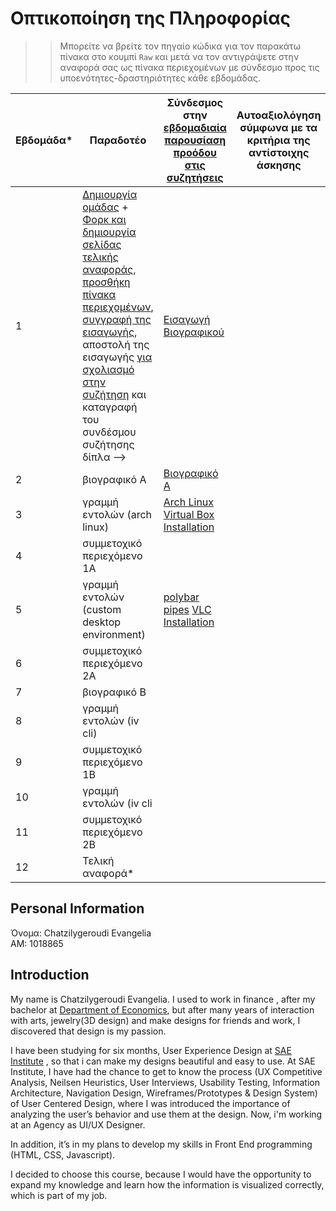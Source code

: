 # Οπτικοποίηση της Πληροφορίας

>> Μπορείτε να βρείτε τον πηγαίο κώδικα για τον παρακάτω πίνακα στο κουμπί `Raw` και μετά να τον αντιγράψετε στην αναφορά σας ως πίνακα περιεχομένων με σύνδεσμο προς τις υποενότητες-δραστηριότητες κάθε εβδομάδας.

| Εβδομάδα* | Παραδοτέο | Σύνδεσμος στην [εβδομαδιαία παρουσίαση προόδου στις συζητήσεις](https://github.com/upatras-hci/iv/discussions/categories/show-and-tell) | Αυτοαξιολόγηση σύμφωνα με τα κριτήρια της αντίστοιχης άσκησης |
| --- | --- | --- | --- |
| 1 | [Δημιουργία ομάδας](https://courses-ionio.github.io/help/team/) + [Φορκ και δημιουργία σελίδας τελικής αναφοράς](https://courses-ionio.github.io/help/guide/), [προσθήκη πίνακα περιεχομένων](https://raw.githubusercontent.com/upatras-hci/iv/master/README.md), [συγγραφή της εισαγωγής](https://courses-ionio.github.io/help/intro/), αποστολή της εισαγωγής [για σχολιασμό στην συζήτηση](https://github.com/upatras-hci/iv/discussions/categories/show-and-tell) και καταγραφή του συνδέσμου συζήτησης δίπλα --> |[Εισαγωγή Βιογραφικού](https://github.com/upatras-hci/iv/discussions/35)| | 
| 2 | βιογραφικό Α | [Βιογραφικό Α](https://evangeliachatz.github.io/online-cv/)  |
| 3 | γραμμή εντολών (arch linux) |[Arch Linux Virtual Box Installation](https://github.com/EvangeliaChatz/iv/blob/main/reports/commandLine_1_Solution)||
| 4 | συμμετοχικό περιεχόμενο 1A | | |
| 5 | γραμμή εντολών (custom desktop environment) |[polybar](https://github.com/EvangeliaChatz/iv/blob/main/reports/Polybar_Installation.gif) [pipes](https://asciinema.org/a/PrZft1RuUiJ1qmK9Q0C0scVBY) [VLC Installation](https://github.com/EvangeliaChatz/iv/blob/main/reports/VLC_Installation.gif)| |
| 6 | συμμετοχικό περιεχόμενο 2Α | | |
| 7 | βιογραφικό Β | | |
| 8 | γραμμή εντολών (iv cli) | | |
| 9 | συμμετοχικό περιεχόμενο 1Β | | |
| 10 | γραμμή εντολών (iv cli | | |
| 11 | συμμετοχικό περιεχόμενο 2Β | | |
| 12 | Τελική αναφορά* | | |


## Personal Information
Όνομα: Chatzilygeroudi Evangelia <br />
ΑΜ: 1018865


## Introduction
My name is Chatzilygeroudi Evangelia.
I used to work in finance , after my bachelor at [Department of Economics](https://www.econ.upatras.gr/el), but after many years of interaction with arts, jewelry(3D design) and make designs for friends and work, I discovered that design is my passion. 

I have been studying for six months, User Experience Design at [SAE Institute](https://www.sae.edu/grc/?) , so that i can make my designs beautiful and easy to use. At SAE Institute, I have had the chance to get to know the process (UX
Competitive Analysis, Neilsen Heuristics, User Interviews, Usability Testing,
Information Architecture, Navigation Design, Wireframes/Prototypes &
Design System) of User Centered Design, where I was introduced the
importance of analyzing the user’s behavior and use them at the design.
Now, i'm working at an Agency as UI/UX Designer.

In addition, it’s in my plans to develop my skills in Front End programming
(HTML, CSS, Javascript).

I decided to choose this course, because I would have the opportunity to expand my knowledge  and learn how the information is visualized correctly, which is part of my job.
